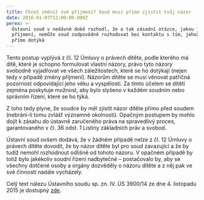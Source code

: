 ```yaml
---
title: Chceš změnit své příjmení? Soud musí přímo zjistit tvůj názor
date: 2016-01-07T12:00:00.000Z
perex: >-
  Ústavní soud v nedávné době rozhodl, že o tak zásadní otázce, jakou je změna
  příjmení, nemůže soud zodpovědně rozhodovat bez kontaktu s tím, jehož se změna
  přímo dotýká
---
```


Tento postup vyplývá z čl. 12 Úmluvy o právech dítěte, podle kterého má dítě, které je schopno formulovat vlastní názory, právo tyto názory svobodně vyjadřovat ve všech záležitostech, které se ho dotýkají (nejen tedy v případě změny příjmení). Názorům dítěte se musí věnovat patřičná pozornost odpovídající jeho věku a vyspělosti. Za tímto účelem se dítěti zejména poskytuje možnost, aby bylo slyšeno v každém soudním nebo správním řízení, které se ho týká. 



Z toho tedy plyne, že soudce by měl zjistit názor dítěte přímo před soudem (nebrání-li tomu zvlášť významné okolnosti). Opačným postupem by mohlo dojít k zásahu do ústavně zaručeného práva na spravedlivý proces, garantovaného v čl. 36 odst. 1 Listiny základních práv a svobod. 



Ústavní soud ovšem dodává, že v žádném případě nelze z čl. 12 Úmluvy o právech dítěte dovodit, že by názor dítěte byl pro soud zavazující a že by tudíž nemohl rozhodnout odlišně od tohoto názoru. V opačném případě by totiž bylo jakékoliv soudní řízení nadbytečné – postačovalo by, aby se všechny dotčené osoby a orgány dozvěděly o názoru dítěte a z něj pak ve své činnosti nadále vycházely. 



Celý text nálezu Ústavního soudu sp. zn. IV. ÚS 3900/14 ze dne 4. listopadu 2015 je dostupný [zde](http://www.usoud.cz/fileadmin/user_upload/Tiskova_mluvci/Publikovane_nalezy/IV._US_3900_14_an.pdf). 


